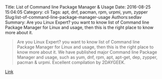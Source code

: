 Title: List of Command line Package Manager & Usage
Date: 2016-08-25 15:04:05
Category: cli
Tags: apt, dnf, pacman, rpm, urpmi, yum, zypper
Slug:list-of-command-line-package-manager-usage
Authors:sedlav
Summary: Are you Linux Expert? you want to know list of Command line Package Manager for Linux and usage, then this is the right place to know more about it.

> Are you Linux Expert? you want to know list of Command line Package Manager for Linux and usage, then this is the right place to know more about it. We have published major Command line Package Manager and usage, such as yum, dnf, rpm, apt, apt-get, dep, zypper, pacman & urpmi.
Excellent compilation by 2DAYGEEK.

[Link](http://www.2daygeek.com/list-of-command-line-package-manager-for-linux/)
